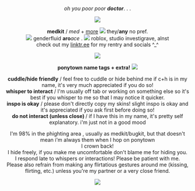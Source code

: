 <p align="center">
<i>oh you poor poor</i> <b><i>doctor</i></b>. . .

<p align="center"> 
<img src="https://i.imgur.com/bktkXiv.png">

<p align="center">
<b>medkit</b> / <i>med</i> + <a href="https://en.pronouns.page/@medicalattention">more</a> <img src="https://i.imgur.com/syITbbO.png"> they/<b>any</b>  no pref.<br/>
<img src="https://64.media.tumblr.com/11ca4caa4d3d1de48933395e66c2de08/65cbae88d830cf89-ea/s75x75_c1/80495fd49ae3fa2d47fda074fced39423c6b52f3.gifv"> genderfluid <b>aro</b><i>ace</i> . <img src="https://i.imgur.com/b0DNpy1.png"> roblox, studio investigrave, alnst <br/>
check out my  <a href="https://linktr.ee/partynoob">linktr.ee</a> for my rentry and socials ^_^<br/>

<p align="center">
<img src="https://i.imgur.com/Wk4k42Y.gif">

<p align="center">
 <b>ponytown name tags + extra!</b> <img src="https://64.media.tumblr.com/b4b96597e74ad6b6c7c16df76aed7350/65cbae88d830cf89-58/s75x75_c1/9ccca80b0dc065bc4232e0e324de4a1161c0892e.gifv">

<p align="center">
<b>cuddle/hide friendly</b> / feel free to cuddle or hide behind me if c+h is in my name, it's very much appreciated if you do so!<br/>
<b>whisper to interact</b> / I'm usually off tab or working on something else so it's best if you whisper to me so that I may notice it quicker. <br/>
<b>inspo is okay</b> / please don't directly copy my skins! slight inspo is okay and it's appreciated if you ask first before doing so! <br/>
<b>do not interact (unless close) </b> / if I have this in my name, it's pretty self explanatory. i'm just not in a good mood <br/>

  <p align="center">
I'm 98% in the phighting area , usually as medkit/bugkit, but that doesn't mean i'm always them when I hop on ponytown <br/>
I crown back! <br/>
I hide freely, if you make me uncomfortable don't blame me for hiding you. <br/>
I respond late to whispers or interactions! Please be patient with me. <br/>
Please also refrain from making any flirtatious gestures around me (kissing, flirting, etc.) unless you're my partner or a very close friend. <br/>

<p align="center">
<img src="https://64.media.tumblr.com/13ba85bc92ef098b48090dc895c25d23/65cbae88d830cf89-0d/s250x400/509b3b889d9249ee18679c10b63bd7590bf10764.gifv">
